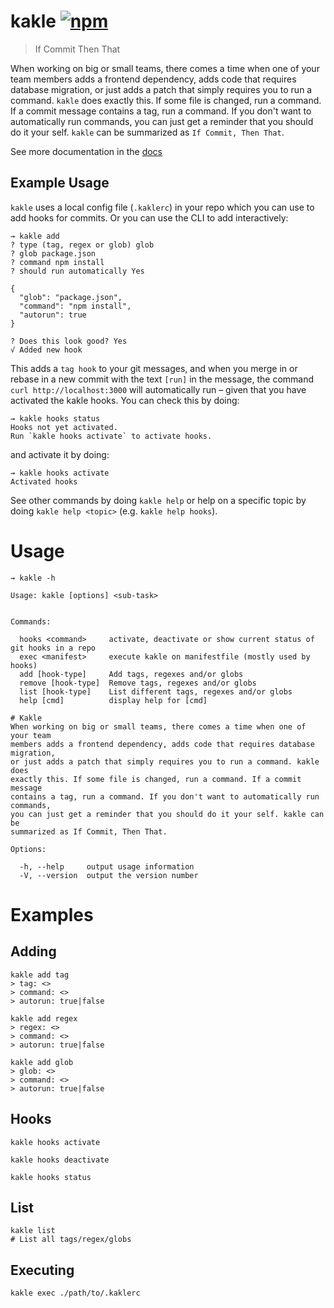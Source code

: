 # kakle [![npm](https://img.shields.io/npm/v/kakle/beta.svg?style=flat-square)](https://www.npmjs.com/package/kakle)

> If Commit Then That

When working on big or small teams, there comes a time when one of your team members adds a frontend dependency, adds code that requires database migration, or just adds a patch that simply requires you to run a command. `kakle` does exactly this. If some file is changed, run a command. If a commit message contains a tag, run a command. If you don't want to automatically run commands, you can just get a reminder that you should do it your self. `kakle` can be summarized as `If Commit, Then That`.

See more documentation in the [docs](./docs)

## Example Usage

`kakle` uses a local config file (`.kaklerc`) in your repo which you can use to add hooks for commits. Or you can use the CLI to add interactively:

```shell
⇝ kakle add
? type (tag, regex or glob) glob
? glob package.json
? command npm install
? should run automatically Yes

{
  "glob": "package.json",
  "command": "npm install",
  "autorun": true
}

? Does this look good? Yes
√ Added new hook
```

This adds a `tag hook` to your git messages, and when you merge in or rebase in a new commit with the text `[run]` in the message, the command `curl http://localhost:3000` will automatically run – given that you have activated the kakle hooks. You can check this by doing:

```shell
⇝ kakle hooks status
Hooks not yet activated.
Run `kakle hooks activate` to activate hooks.
```

and activate it by doing:

```
⇝ kakle hooks activate
Activated hooks
```

See other commands by doing `kakle help` or help on a specific topic by doing `kakle help <topic>` (e.g. `kakle help hooks`).

# Usage

```
⇝ kakle -h

Usage: kakle [options] <sub-task>


Commands:

  hooks <command>     activate, deactivate or show current status of git hooks in a repo
  exec <manifest>     execute kakle on manifestfile (mostly used by hooks)
  add [hook-type]     Add tags, regexes and/or globs
  remove [hook-type]  Remove tags, regexes and/or globs
  list [hook-type]    List different tags, regexes and/or globs
  help [cmd]          display help for [cmd]

# Kakle
When working on big or small teams, there comes a time when one of your team
members adds a frontend dependency, adds code that requires database migration,
or just adds a patch that simply requires you to run a command. kakle does
exactly this. If some file is changed, run a command. If a commit message
contains a tag, run a command. If you don't want to automatically run commands,
you can just get a reminder that you should do it your self. kakle can be
summarized as If Commit, Then That.

Options:

  -h, --help     output usage information
  -V, --version  output the version number

```

# Examples

## Adding

```shell
kakle add tag
> tag: <>
> command: <>
> autorun: true|false
```

```shell
kakle add regex
> regex: <>
> command: <>
> autorun: true|false
```

```shell
kakle add glob
> glob: <>
> command: <>
> autorun: true|false
```

## Hooks

```shell
kakle hooks activate
```

```shell
kakle hooks deactivate
```

```shell
kakle hooks status
```

## List

```shell
kakle list
# List all tags/regex/globs
```


## Executing

```shell
kakle exec ./path/to/.kaklerc
```
